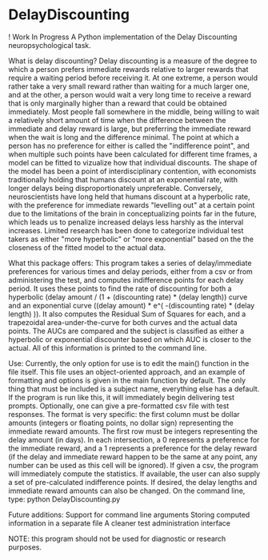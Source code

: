 # DelayDiscounting
! Work In Progress
A Python implementation of the Delay Discounting neuropsychological task.

What is delay discounting?
Delay discounting is a measure of the degree to which a person prefers immediate rewards
relative to larger rewards that require a waiting period before receiving it. At one extreme,
a person would rather take a very small reward rather than waiting for a much larger one,
and at the other, a person would wait a very long time to receive a reward that is only
marginally higher than a reward that could be obtained immediately. Most people fall somewhere
in the middle, being willing to wait a relatively short amount of time when the difference
between the immediate and delay reward is large, but preferring the immediate reward when the
wait is long and the difference minimal. The point at which a person has no preference for either
is called the "indifference point", and when multiple such points have been calculated for
different time frames, a model can be fitted to vizualize how that individual discounts. The
shape of the model has been a point of interdisciplinary contention, with economists
traditionally holding that humans discount at an exponential rate, with longer delays being
disproportionately unpreferable. Conversely, neuroscientists have long held that humans discount
at a hyperbolic rate, with the preference for immediate rewards "levelling out" at a certain
point due to the limitations of the brain in conceptualizing points far in the future, which
leads us to penalize increased delays less harshly as the interval increases. Limited research
has been done to categorize individual test takers as either "more hyperbolic" or "more exponential"
based on the the closeness of the fitted model to the actual data.


What this package offers:
This program takes a series of delay/immediate preferences for various times and delay periods,
either from a csv or from administering the test, and computes indifference points for each
delay period. It uses these points to find the rate of discounting for both a hyperbolic
(delay amount / (1 + (discounting rate) * (delay length)) curve and an exponential curve
((delay amount) * e^( -(discounting rate) * (delay length) )). It also computes the
Residual Sum of Squares for each, and a trapezoidal area-under-the-curve for both
curves and the actual data points. The AUCs are compared and the subject is classified
as either a hyperbolic or exponential discounter based on which AUC is closer to the actual.
All of this information is printed to the command line.


Use:
Currently, the only option for use is to edit the main() function in the file itself. This
file uses an object-oriented approach, and an example of formatting and options is given
in the main function by default. The only thing that must be included is a subject name,
everything else has a default. If the program is run like this, it will immediately begin
delivering test prompts. Optionally, one can give a pre-formatted csv file with test responses.
The format is very specific: the first column must be dollar amounts (integers or floating points,
no dollar sign) representing the immediate reward amounts. The first row must be integers
representing the delay amount (in days). In each intersection, a 0 represents a preference
for the immediate reward, and a 1 represents a preference for the delay reward (if the delay
and immediate reward happen to be the same at any point, any number can be used as this cell
will be ignored). If given a csv, the program will immediately compute the statistics. If available,
the user can also supply a set of pre-calculated indifference points. If desired, the delay lengths
and immediate reward amounts can also be changed.
On the command line, type:
python DelayDiscounting.py


Future additions:
Support for command line arguments
Storing computed information in a separate file
A cleaner test administration interface

NOTE: this program should not be used for diagnostic or research purposes.
